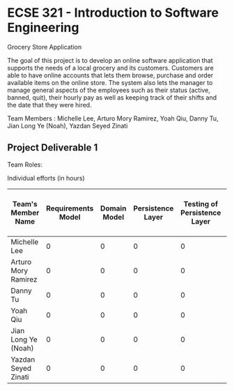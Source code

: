 # ECSE 321 - Introduction to Software Engineering

Grocery Store Application

The goal of this project is to develop an online software application that supports the needs of a local grocery and its customers. Customers are able to have online accounts that lets them browse, purchase and order available items on the online store. The system also lets the manager to manage general aspects of the employees such as their status (active, banned, quit), their hourly pay as well as keeping track of their shifts and the date that they were hired. 

Team Members : Michelle Lee, Arturo Mory Ramirez, Yoah Qiu, Danny Tu, Jian Long Ye (Noah), Yazdan Seyed Zinati

## Project Deliverable 1

Team Roles:

Individual efforts (in hours)

| Team's Member Name | Requirements Model | Domain Model | Persistence Layer | Testing of Persistence Layer | Build System and Continuous Integration | Project Management and Project Report |
|---------------------|--------------------------------------------|-------------------------------------|---------------------------------------------------|---------------------------------------------------|----------------|-------|
| Michelle Lee        | 0                                         | 0                                   | 0                                                | 0                                                 | 0              | 0    |
| Arturo Mory Ramirez | 0                                         | 0                                   | 0                                                | 0                                                 | 0              | 0    |
| Danny Tu            | 0                                         | 0                                   | 0                                                | 0                                                 | 0              | 0    |
| Yoah Qiu            | 0                                         | 0                                   | 0                                                | 0                                                 | 0              | 0    |
| Jian Long Ye (Noah) | 0                                         | 0                                   | 0                                                | 0                                                 | 0              | 0    |
| Yazdan Seyed Zinati | 0                                         | 0                                   | 0                                                | 0                                                 | 0              | 0    |
